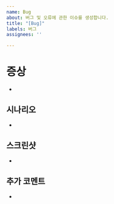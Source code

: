 ```yaml
---
name: Bug
about: 버그 및 오류에 관한 이슈를 생성합니다.
title: "[Bug]"
labels: 버그
assignees: ''

---
```


# 증상
 *

## 시나리오
 *

## 스크린샷
 *

## 추가 코멘트
 *
